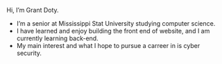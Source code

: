 Hi, I’m Grant Doty.
- I’m a senior at Mississippi Stat University studying computer science.
- I have learned and enjoy building the front end of website, and I am currently learning back-end.
- My main interest and what I hope to pursue a carreer in is cyber security.
